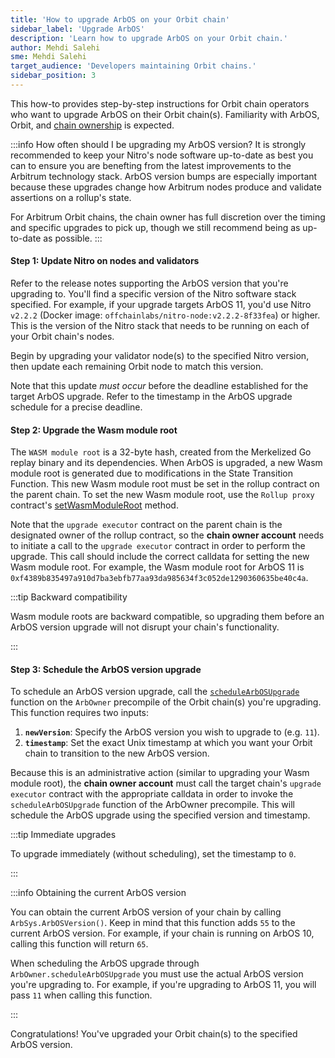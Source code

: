 ```yaml
---
title: 'How to upgrade ArbOS on your Orbit chain'
sidebar_label: 'Upgrade ArbOS'
description: 'Learn how to upgrade ArbOS on your Orbit chain.'
author: Mehdi Salehi
sme: Mehdi Salehi
target_audience: 'Developers maintaining Orbit chains.'
sidebar_position: 3
---
```


This how-to provides step-by-step instructions for Orbit chain operators who want to upgrade ArbOS on their Orbit chain(s). Familiarity with ArbOS, Orbit, and [chain ownership](../concepts/chain-ownership.md) is expected.

:::info How often should I be upgrading my ArbOS version?
It is strongly recommended to keep your Nitro's node software up-to-date as best you can to ensure you are benefting from the latest improvements to the Arbitrum technology stack. ArbOS version bumps are especially important because these upgrades change how Arbitrum nodes produce and validate assertions on a rollup's state.

For Arbitrum Orbit chains, the chain owner has full discretion over the timing and specific upgrades to pick up, though we still recommend being as up-to-date as possible.
:::

#### Step 1: Update Nitro on nodes and validators

Refer to the release notes supporting the ArbOS version that you're upgrading to. You'll find a specific version of the Nitro software stack specified. For example, if your upgrade targets ArbOS 11, you'd use Nitro `v2.2.2` (Docker image: `offchainlabs/nitro-node:v2.2.2-8f33fea`) or higher. This is the version of the Nitro stack that needs to be running on each of your Orbit chain's nodes.

Begin by upgrading your validator node(s) to the specified Nitro version, then update each remaining Orbit node to match this version.

Note that this update _must occur_ before the deadline established for the target ArbOS upgrade. Refer to the timestamp in the ArbOS upgrade schedule for a precise deadline.

#### Step 2: Upgrade the Wasm module root

The `WASM module root` is a 32-byte hash, created from the Merkelized Go replay binary and its dependencies. When ArbOS is upgraded, a new Wasm module root is generated due to modifications in the State Transition Function. This new Wasm module root must be set in the rollup contract on the parent chain. To set the new Wasm module root, use the `Rollup proxy` contract's [setWasmModuleRoot](https://github.com/OffchainLabs/nitro-contracts/blob/38a70a5e14f8b52478eb5db08e7551a82ced14fe/src/rollup/RollupAdminLogic.sol#L321) method.

Note that the `upgrade executor` contract on the parent chain is the designated owner of the rollup contract, so the **chain owner account** needs to initiate a call to the `upgrade executor` contract in order to perform the upgrade. This call should include the correct calldata for setting the new Wasm module root. For example, the Wasm module root for ArbOS 11 is `0xf4389b835497a910d7ba3ebfb77aa93da985634f3c052de1290360635be40c4a`.

:::tip Backward compatibility

Wasm module roots are backward compatible, so upgrading them before an ArbOS version upgrade will not disrupt your chain's functionality.

:::

#### Step 3: Schedule the ArbOS version upgrade

To schedule an ArbOS version upgrade, call the [`scheduleArbOSUpgrade`](https://github.com/OffchainLabs/nitro-contracts/blob/acb0ef919cce9f41da531f8dab1b0b31d9860dcb/src/precompiles/ArbOwner.sol#L61) function on the `ArbOwner` precompile of the Orbit chain(s) you're upgrading. This function requires two inputs:

1. **`newVersion`**: Specify the ArbOS version you wish to upgrade to (e.g. `11`).
2. **`timestamp`**: Set the exact Unix timestamp at which you want your Orbit chain to transition to the new ArbOS version.

Because this is an administrative action (similar to upgrading your Wasm module root), the **chain owner account** must call the target chain's `upgrade executor` contract with the appropriate calldata in order to invoke the `scheduleArbOSUpgrade` function of the ArbOwner precompile. This will schedule the ArbOS upgrade using the specified version and timestamp.

:::tip Immediate upgrades

To upgrade immediately (without scheduling), set the timestamp to `0`.

:::

:::info Obtaining the current ArbOS version

You can obtain the current ArbOS version of your chain by calling `ArbSys.ArbOSVersion()`. Keep in mind that this function adds `55` to the current ArbOS version. For example, if your chain is running on ArbOS 10, calling this function will return `65`.

When scheduling the ArbOS upgrade through `ArbOwner.scheduleArbOSUpgrade` you must use the actual ArbOS version you're upgrading to. For example, if you're upgrading to ArbOS 11, you will pass `11` when calling this function.

:::

Congratulations! You've upgraded your Orbit chain(s) to the specified ArbOS version.
